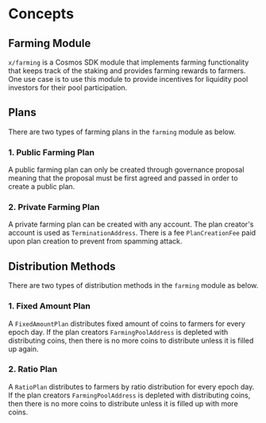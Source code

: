 <!-- order: 1 -->

 # Concepts
## Farming Module

`x/farming` is a Cosmos SDK module that implements farming functionality that keeps track of the staking and provides farming rewards to farmers. One use case is to use this module to provide incentives for liquidity pool investors for their pool participation. 

## Plans

There are two types of farming plans in the `farming` module as below.

### 1. Public Farming Plan

A public farming plan can only be created through governance proposal meaning that the proposal must be first agreed and passed in order to create a public plan.
### 2. Private Farming Plan

A private farming plan can be created with any account. The plan creator's account is used as `TerminationAddress`. There is a fee `PlanCreationFee` paid upon plan creation to prevent from spamming attack. 

## Distribution Methods

There are two types of distribution methods  in the `farming` module as below.
### 1. Fixed Amount Plan

A `FixedAmountPlan` distributes fixed amount of coins to farmers for every epoch day. If the plan creators `FarmingPoolAddress` is depleted with distributing coins, then there is no more coins to distribute unless it is filled up again.

### 2. Ratio Plan

A `RatioPlan` distributes to farmers by ratio distribution for every epoch day. If the plan creators `FarmingPoolAddress` is depleted with distributing coins, then there is no more coins to distribute unless it is filled up with more coins.

